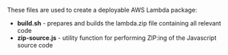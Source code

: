 These files are used to create a deployable AWS Lambda package:
* **build.sh** - prepares and builds the lambda.zip file containing all relevant code
* **zip-source.js** - utility function for performing ZIP:ing of the Javascript source code